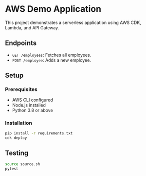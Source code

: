 # AWS Demo Application

This project demonstrates a serverless application using AWS CDK, Lambda, and API Gateway.

## Endpoints

- `GET /employees`: Fetches all employees.
- `POST /employee`: Adds a new employee.

## Setup

### Prerequisites

- AWS CLI configured
- Node.js installed
- Python 3.8 or above

### Installation

```sh
pip install -r requirements.txt
cdk deploy
```

## Testing

```sh
source source.sh
pytest
```